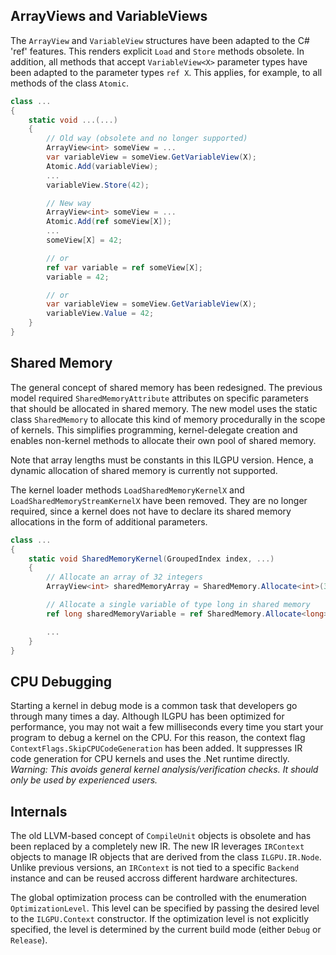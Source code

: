## ArrayViews and VariableViews

The `ArrayView` and `VariableView` structures have been adapted to the C# 'ref' features.
This renders explicit `Load` and `Store` methods obsolete.
In addition, all methods that accept `VariableView<X>` parameter types have been adapted to the parameter types `ref X`.
This applies, for example, to all methods of the class `Atomic`.

```c#
class ...
{
    static void ...(...)
    {
        // Old way (obsolete and no longer supported)
        ArrayView<int> someView = ...
        var variableView = someView.GetVariableView(X);
        Atomic.Add(variableView);
        ...
        variableView.Store(42);

        // New way
        ArrayView<int> someView = ...
        Atomic.Add(ref someView[X]);
        ...
        someView[X] = 42;

        // or
        ref var variable = ref someView[X];
        variable = 42;

        // or
        var variableView = someView.GetVariableView(X);
        variableView.Value = 42;
    }
}
```

## Shared Memory

The general concept of shared memory has been redesigned.
The previous model required `SharedMemoryAttribute` attributes on specific parameters that should be allocated in shared
memory.
The new model uses the static class `SharedMemory` to allocate this kind of memory procedurally in the scope of kernels.
This simplifies programming, kernel-delegate creation and enables non-kernel methods to allocate their own pool of
shared memory.

Note that array lengths must be constants in this ILGPU version.
Hence, a dynamic allocation of shared memory is currently not supported.

The kernel loader methods `LoadSharedMemoryKernelX` and `LoadSharedMemoryStreamKernelX` have been removed.
They are no longer required, since a kernel does not have to declare its shared memory allocations in the form of
additional parameters.

```c#
class ...
{
    static void SharedMemoryKernel(GroupedIndex index, ...)
    {
        // Allocate an array of 32 integers
        ArrayView<int> sharedMemoryArray = SharedMemory.Allocate<int>(32);

        // Allocate a single variable of type long in shared memory
        ref long sharedMemoryVariable = ref SharedMemory.Allocate<long>();

        ...
    }
}
```

## CPU Debugging

Starting a kernel in debug mode is a common task that developers go through many times a day.
Although ILGPU has been optimized for performance, you may not wait a few milliseconds every time you start your program
to debug a kernel on the CPU.
For this reason, the context flag `ContextFlags.SkipCPUCodeGeneration` has been added.
It suppresses IR code generation for CPU kernels and uses the .Net runtime directly.
*Warning: This avoids general kernel analysis/verification checks. It should only be used by experienced users.*

## Internals

The old LLVM-based concept of `CompileUnit` objects is obsolete and has been replaced by a completely new IR.
The new IR leverages `IRContext` objects to manage IR objects that are derived from the class `ILGPU.IR.Node`.
Unlike previous versions, an `IRContext` is not tied to a specific `Backend` instance and can be reused accross
different hardware architectures.

The global optimization process can be controlled with the enumeration `OptimizationLevel`.
This level can be specified by passing the desired level to the `ILGPU.Context` constructor.
If the optimization level is not explicitly specified, the level is determined by the current build mode (either `Debug`
or `Release`).
